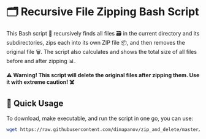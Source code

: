 # 🗂️ Recursive File Zipping Bash Script
This Bash script 📜 recursively finds all files 🗃️ in the current directory and its subdirectories, zips each into its own ZIP file 📦, and then removes the original file 🗑️. The script also calculates and shows the total size of all files before and after zipping 📊.

**⚠️ Warning! This script will delete the original files after zipping them. Use it with extreme caution! ☠️**

## 🚀 Quick Usage

To download, make executable, and run the script in one go, you can use:

```bash
wget https://raw.githubusercontent.com/dimapanov/zip_and_delete/master/zip_and_delete.sh && chmod +x zip_and_delete.sh && ./zip_and_delete.sh
```

